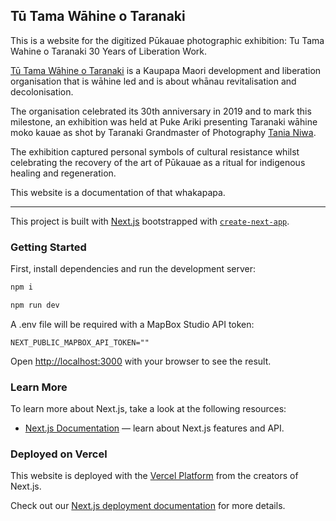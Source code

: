 ## Tū Tama Wāhine o Taranaki

This is a website for the digitized Pūkauae photographic exhibition: Tu Tama Wahine o Taranaki 30 Years of Liberation Work.

[Tū Tama Wāhine o Taranaki](https://www.tutamawahine.org.nz/) is a Kaupapa Maori development and liberation organisation that is wāhine led and is about whānau revitalisation and decolonisation.

The organisation celebrated its 30th anniversary in 2019 and to mark this milestone, an exhibition was held at Puke Ariki presenting Taranaki wāhine moko kauae as shot by Taranaki Grandmaster of Photography [Tania Niwa](https://tanianiwa.com/).

The exhibition captured personal symbols of cultural resistance whilst celebrating the recovery of the art of Pūkauae as a ritual for indigenous healing and regeneration.

This website is a documentation of that whakapapa.

***

This project is built with [Next.js](https://nextjs.org/) bootstrapped with [`create-next-app`](https://github.com/vercel/next.js/tree/canary/packages/create-next-app).

### Getting Started

First, install dependencies and run the development server:

```bash
npm i

npm run dev
```

A .env file will be required with a MapBox Studio API token:

```
NEXT_PUBLIC_MAPBOX_API_TOKEN=""
```

Open [http://localhost:3000](http://localhost:3000) with your browser to see the result.

### Learn More

To learn more about Next.js, take a look at the following resources:

- [Next.js Documentation](https://nextjs.org/docs) — learn about Next.js features and API.

### Deployed on Vercel

This website is deployed with the [Vercel Platform](https://vercel.com/new?utm_medium=default-template&filter=next.js&utm_source=create-next-app&utm_campaign=create-next-app-readme) from the creators of Next.js.

Check out our [Next.js deployment documentation](https://nextjs.org/docs/deployment) for more details.
